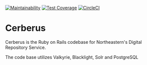 [![Maintainability](https://api.codeclimate.com/v1/badges/319fb72eb18232337a83/maintainability)](https://codeclimate.com/github/NEU-Libraries/cerberus/maintainability) [![Test Coverage](https://api.codeclimate.com/v1/badges/319fb72eb18232337a83/test_coverage)](https://codeclimate.com/github/NEU-Libraries/cerberus/test_coverage) [![CircleCI](https://circleci.com/gh/NEU-Libraries/cerberus.svg?style=svg)](https://circleci.com/gh/NEU-Libraries/cerberus)

# Cerberus

Cerberus is the Ruby on Rails codebase for Northeastern's Digital Repository Service.

The code base utilizes Valkyrie, Blacklight, Solr and PostgreSQL
